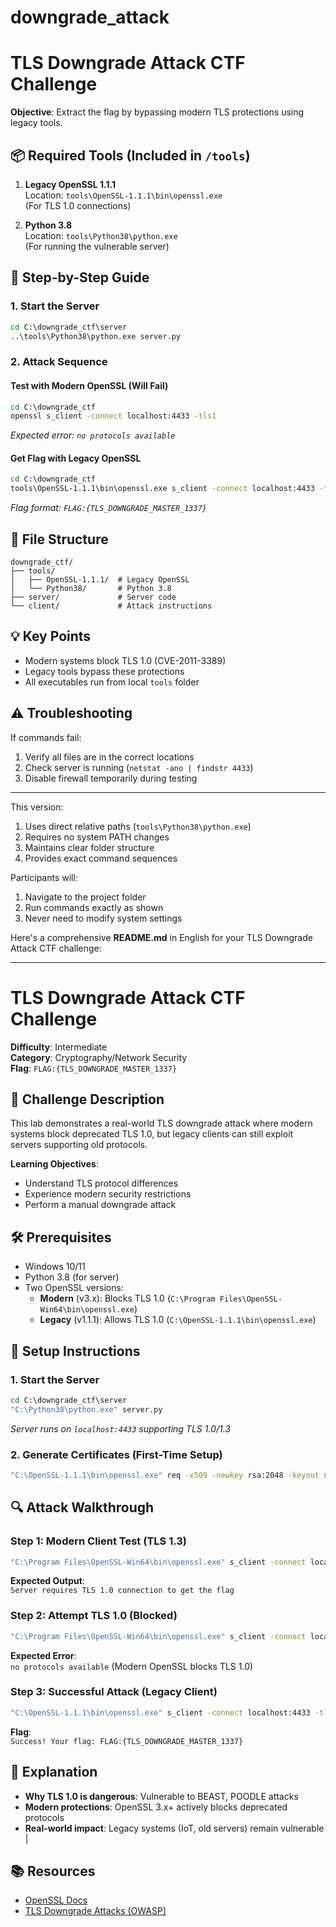# downgrade_attack



# **TLS Downgrade Attack CTF Challenge**  
**Objective**: Extract the flag by bypassing modern TLS protections using legacy tools.

## 📦 Required Tools (Included in `/tools`)
1. **Legacy OpenSSL 1.1.1**  
   Location: `tools\OpenSSL-1.1.1\bin\openssl.exe`  
   (For TLS 1.0 connections)

2. **Python 3.8**  
   Location: `tools\Python38\python.exe`  
   (For running the vulnerable server)

## 🚀 Step-by-Step Guide

### 1. Start the Server
```cmd
cd C:\downgrade_ctf\server
..\tools\Python38\python.exe server.py
```

### 2. Attack Sequence

#### Test with Modern OpenSSL (Will Fail)
```cmd
cd C:\downgrade_ctf
openssl s_client -connect localhost:4433 -tls1
```
*Expected error: `no protocols available`*

#### Get Flag with Legacy OpenSSL
```cmd
cd C:\downgrade_ctf
tools\OpenSSL-1.1.1\bin\openssl.exe s_client -connect localhost:4433 -tls1 
```
*Flag format: `FLAG:{TLS_DOWNGRADE_MASTER_1337}`*

## 📂 File Structure
```
downgrade_ctf/
├── tools/
│   ├── OpenSSL-1.1.1/  # Legacy OpenSSL
│   └── Python38/       # Python 3.8
├── server/             # Server code
└── client/             # Attack instructions
```

## 💡 Key Points
- Modern systems block TLS 1.0 (CVE-2011-3389)
- Legacy tools bypass these protections
- All executables run from local `tools` folder

## ⚠️ Troubleshooting
If commands fail:
1. Verify all files are in the correct locations
2. Check server is running (`netstat -ano | findstr 4433`)
3. Disable firewall temporarily during testing

---

This version:
1. Uses direct relative paths (`tools\Python38\python.exe`)
2. Requires no system PATH changes
3. Maintains clear folder structure
4. Provides exact command sequences

Participants will:
1. Navigate to the project folder
2. Run commands exactly as shown
3. Never need to modify system settings

Here's a comprehensive **README.md** in English for your TLS Downgrade Attack CTF challenge:

---

# **TLS Downgrade Attack CTF Challenge**  
**Difficulty**: Intermediate  
**Category**: Cryptography/Network Security  
**Flag**: `FLAG:{TLS_DOWNGRADE_MASTER_1337}`  

## 📝 Challenge Description  
This lab demonstrates a real-world TLS downgrade attack where modern systems block deprecated TLS 1.0, but legacy clients can still exploit servers supporting old protocols.  

**Learning Objectives**:  
- Understand TLS protocol differences  
- Experience modern security restrictions  
- Perform a manual downgrade attack  

## 🛠️ Prerequisites  
- Windows 10/11  
- Python 3.8 (for server)  
- Two OpenSSL versions:  
  - **Modern** (v3.x): Blocks TLS 1.0 (`C:\Program Files\OpenSSL-Win64\bin\openssl.exe`)  
  - **Legacy** (v1.1.1): Allows TLS 1.0 (`C:\OpenSSL-1.1.1\bin\openssl.exe`)  

## 🚀 Setup Instructions  

### 1. Start the Server  
```cmd
cd C:\downgrade_ctf\server
"C:\Python38\python.exe" server.py
```
*Server runs on `localhost:4433` supporting TLS 1.0/1.3*  

### 2. Generate Certificates (First-Time Setup)  
```cmd
"C:\OpenSSL-1.1.1\bin\openssl.exe" req -x509 -newkey rsa:2048 -keyout server.key -out server.crt -days 365 -nodes -subj "/CN=localhost"
```

## 🔍 Attack Walkthrough  

### Step 1: Modern Client Test (TLS 1.3)  
```cmd
"C:\Program Files\OpenSSL-Win64\bin\openssl.exe" s_client -connect localhost:4433 -tls1_3 -no_verify
```
**Expected Output**:  
`Server requires TLS 1.0 connection to get the flag`  

### Step 2: Attempt TLS 1.0 (Blocked)  
```cmd
"C:\Program Files\OpenSSL-Win64\bin\openssl.exe" s_client -connect localhost:4433 -tls1 -no_verify
```
**Expected Error**:  
`no protocols available` (Modern OpenSSL blocks TLS 1.0)  

### Step 3: Successful Attack (Legacy Client)  
```cmd
"C:\OpenSSL-1.1.1\bin\openssl.exe" s_client -connect localhost:4433 -tls1 -no_verify
```
**Flag**:  
`Success! Your flag: FLAG:{TLS_DOWNGRADE_MASTER_1337}`  

## 🧠 Explanation  
- **Why TLS 1.0 is dangerous**: Vulnerable to BEAST, POODLE attacks  
- **Modern protections**: OpenSSL 3.x+ actively blocks deprecated protocols  
- **Real-world impact**: Legacy systems (IoT, old servers) remain vulnerable  |

## 📚 Resources  
- [OpenSSL Docs](https://www.openssl.org/docs/)  
- [TLS Downgrade Attacks (OWASP)](https://owasp.org/www-community/attacks/SSL_Downgrade)  
